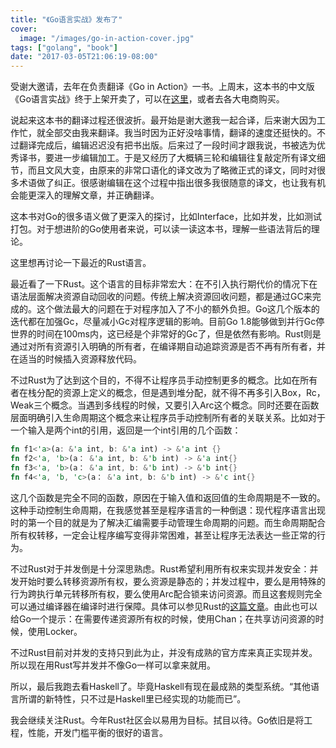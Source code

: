 ```yaml
---
title: "《Go语言实战》发布了"
cover:
  image: "/images/go-in-action-cover.jpg"
tags: ["golang", "book"]
date: "2017-03-05T21:06:19-08:00"
---
```


受谢大邀请，去年在负责翻译《Go in Action》一书。上周末，这本书的中文版《Go语言实战》终于上架开卖了，可以在[这里](http://www.epubit.com.cn/book/details/4291)，或者去各大电商购买。

<!--more-->

说起来这本书的翻译过程还很波折。最开始是谢大邀我一起合译，后来谢大因为工作忙，就全部交由我来翻译。我当时因为正好没啥事情，翻译的速度还挺快的。不过翻译完成后，编辑迟迟没有把书出版。后来过了一段时间才跟我说，书被选为优秀译书，要进一步编辑加工。于是又经历了大概辆三轮和编辑往复敲定所有译文细节，而且文风大变，由原来的非常口语化的译文改为了略微正式的译文，同时对很多术语做了纠正。很感谢编辑在这个过程中指出很多我很随意的译文，也让我有机会能更深入的理解文章，并正确翻译。

这本书对Go的很多语义做了更深入的探讨，比如Interface，比如并发，比如测试打包。对于想进阶的Go使用者来说，可以读一读这本书，理解一些语法背后的理论。

这里想再讨论一下最近的Rust语言。

最近看了一下Rust。这个语言的目标非常宏大：在不引入执行期代价的情况下在语法层面解决资源自动回收的问题。传统上解决资源回收问题，都是通过GC来完成的。这个做法最大的问题在于对程序加入了不小的额外负担。Go这几个版本的迭代都在加强Gc，尽量减小Gc对程序逻辑的影响。目前Go 1.8能够做到并行Gc停世界的时间在100ms内，这已经是个非常好的Gc了，但是依然有影响。Rust则是通过对所有资源引入明确的所有者，在编译期自动追踪资源是否不再有所有者，并在适当的时候插入资源释放代码。

不过Rust为了达到这个目的，不得不让程序员手动控制更多的概念。比如在所有者在栈分配的资源上定义的概念，但是遇到堆分配，就不得不再多引入Box，Rc，Weak三个概念。当遇到多线程的时候，又要引入Arc这个概念。同时还要在函数层面明确引入生命周期这个概念来让程序员手动控制所有者的关联关系。比如对于一个输入是两个int的引用，返回是一个int引用的几个函数：

```rust
fn f1<'a>(a: &'a int, b: &'a int) -> &'a int {}
fn f2<'a, 'b>(a： &'a int, b: &'b int) -> &'a int{}
fn f3<'a, 'b>(a： &'a int, b: &'b int) -> &'b int{}
fn f4<'a, 'b, 'c>(a： &'a int, b: &'b int) -> &'c int{}
```

这几个函数是完全不同的函数，原因在于输入值和返回值的生命周期是不一致的。这种手动控制生命周期，在我感觉甚至是程序语言的一种倒退：现代程序语言出现时的第一个目的就是为了解决汇编需要手动管理生命周期的问题。而生命周期配合所有权转移，一定会让程序编写变得非常困难，甚至让程序无法表达一些正常的行为。

不过Rust对于并发倒是十分深思熟虑。Rust希望利用所有权来实现并发安全：并发开始时要么转移资源所有权，要么资源是静态的；并发过程中，要么是用特殊的行为跨执行单元转移所有权，要么使用Arc配合锁来访问资源。而且这套规则完全可以通过编译器在编译时进行保障。具体可以参见Rust的[这篇文章](https://blog.rust-lang.org/2015/04/10/Fearless-Concurrency.html)。由此也可以给Go一个提示：在需要传递资源所有权的时候，使用Chan；在共享访问资源的时候，使用Locker。

不过Rust目前对并发的支持只到此为止，并没有成熟的官方库来真正实现并发。所以现在用Rust写并发并不像Go一样可以拿来就用。

所以，最后我跑去看Haskell了。毕竟Haskell有现在最成熟的类型系统。“其他语言所谓的新特性，只不过是Haskell里已经实现的功能而已”。

我会继续关注Rust。今年Rust社区会以易用为目标。拭目以待。Go依旧是将工程，性能，开发门槛平衡的很好的语言。
